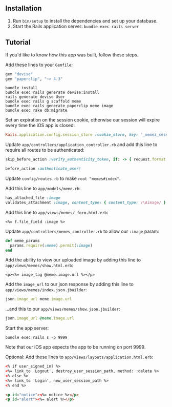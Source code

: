 ## Installation

1. Run `bin/setup` to install the dependencies and set up your database.
2. Start the Rails application server: `bundle exec rails server`

## Tutorial

If you'd like to know how this app was built, follow these steps.

Add these lines to your `Gemfile`:
```ruby
gem "devise"
gem "paperclip", "~> 4.3"
```

```
bundle install
bundle exec rails generate devise:install
rails generate devise User
bundle exec rails g scaffold meme
bundle exec rails generate paperclip meme image
bundle exec rake db:migrate
```

Set an expiration on the session cookie, otherwise our session will expire every time the iOS app is closed:
```ruby
Rails.application.config.session_store :cookie_store, key: '_memez_session', expire_after: 1.year
```
Update `app/controllers/application_controller.rb` and add this line to require all routes to be authenticated:

```ruby
skip_before_action :verify_authenticity_token, if: -> { request.format.json? }

before_action :authenticate_user!
```

Update `config/routes.rb` to make `root "memes#index"`.

Add this line to `app/models/meme.rb`:

```ruby
has_attached_file :image
validates_attachment :image, content_type: { content_type: /\Aimage/ }
```

Add this line to `app/views/memes/_form.html.erb`:

```
<%= f.file_field :image %>
```

Update `app/controllers/memes_controller.rb` to allow our `:image` param:

```ruby
def meme_params
  params.require(:meme).permit(:image)
end
```

Add the ability to view our uploaded image by adding this line to `app/views/memes/show.html.erb`:

```
<p><%= image_tag @meme.image.url %></p>
```

Add the `image_url` to our json response by adding this line to `app/views/memes/index.json.jbuilder`:

```ruby
json.image_url meme.image.url
```

...and this to our `app/views/memes/show.json.jbuilder`:

```ruby
json.image_url @meme.image.url
```

Start the app server:
```
bundle exec rails s -p 9999
```

Note that our iOS app expects the app to be running on port 9999.

Optional: Add these lines to `app/views/layouts/application.html.erb`:

```html
<% if user_signed_in? %>
<%= link_to 'Logout', destroy_user_session_path, method: :delete %>
<% else %>
<%= link_to 'Login', new_user_session_path %>
<% end %>

<p id="notice"><%= notice %></p>
<p id="alert"><%= alert %></p>
```
